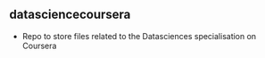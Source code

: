 ## datasciencecoursera
* Repo to store files related to the Datasciences specialisation on Coursera
